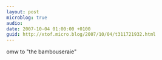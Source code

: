 ```yaml
---
layout: post
microblog: true
audio: 
date: 2007-10-04 01:00:00 +0100
guid: http://xtof.micro.blog/2007/10/04/t311721932.html
---
```

omw to "the bambouseraie"
